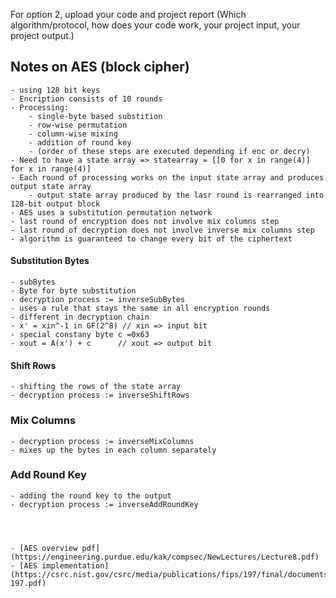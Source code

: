 For option 2, upload your code and project report (Which algorithm/protocol, how does your code work, your project input, your project output.)

## Notes on AES (block cipher)
    - using 128 bit keys
    - Encription consists of 10 rounds
    - Processing:
        - single-byte based substition
        - row-wise permutation
        - column-wise mixing
        - addition of round key
        - (order of these steps are executed depending if enc or decry)
    - Need to have a state array => statearray = [[0 for x in range(4)] for x in range(4)]
    - Each round of processing works on the input state array and produces output state array
        - output state array produced by the lasr round is rearranged into 128-bit output block
    - AES uses a substitution permutation network
    - last round of encryption does not involve mix columns step
    - last round of decryption does not involve inverse mix columns step
    - algorithm is guaranteed to change every bit of the ciphertext
 
#### Substitution Bytes
    - subBytes
    - Byte for byte substitution
    - decryption process := inverseSubBytes
    - uses a rule that stays the same in all encryption rounds
    - different in decryption chain
    - x' = xin^-1 in GF(2^8) // xin => input bit
    - special constany byte c =0x63
    - xout = A(x') + c      // xout => output bit
    

#### Shift Rows
    - shifting the rows of the state array
    - decryption process := inverseShiftRows


### Mix Columns
    - decryption process := inverseMixColumns
    - mixes up the bytes in each column separately
   
### Add Round Key
    - adding the round key to the output
    - decryption process := inverseAddRoundKey
    



    - [AES overview pdf](https://engineering.purdue.edu/kak/compsec/NewLectures/Lecture8.pdf)
    - [AES implementation](https://csrc.nist.gov/csrc/media/publications/fips/197/final/documents/fips-197.pdf)


